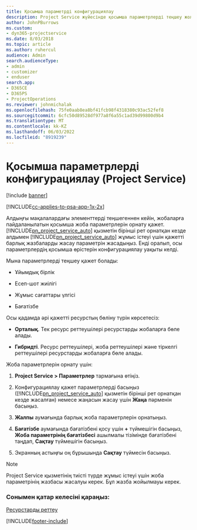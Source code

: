 ```yaml
---
title: Қосымша параметрді конфигурациялау
description: Project Service жүйесінде қосымша параметрлерді теңшеу жолы
author: JohnPBurrows
ms.custom:
- dyn365-projectservice
ms.date: 8/03/2018
ms.topic: article
ms.author: ruhercul
audience: Admin
search.audienceType:
- admin
- customizer
- enduser
search.app:
- D365CE
- D365PS
- ProjectOperations
ms.reviewer: johnmichalak
ms.openlocfilehash: 75fe0aab8ea8bf41fcb98f4318380c93ac52fef8
ms.sourcegitcommit: 6cfc50d89528df977a8f6a55c1ad39d99800d9b4
ms.translationtype: MT
ms.contentlocale: kk-KZ
ms.lasthandoff: 06/03/2022
ms.locfileid: "8919239"
---
```

# <a name="configure-additional-parameter-settings-project-service"></a>Қосымша параметрлерді конфигурациялау (Project Service)

[!include [banner](../includes/psa-now-project-operations.md)]

[!INCLUDE[cc-applies-to-psa-app-1x-2x](../includes/cc-applies-to-psa-app-1x-2x.md)]

Алдыңғы мақалалардағы элементтерді теңшегеннен кейін, жобаларға пайдаланылатын қосымша жоба параметрлерін орнату қажет. [!INCLUDE[pn_project_service_auto](../includes/pn-project-service-auto.md)] қызметін бірінші рет орнатқан кезде алдымен [!INCLUDE[pn_project_service_auto](../includes/pn-project-service-auto.md)] жұмыс істеуі үшін қажетті барлық жазбаларды жасау параметрін жасадыңыз. Енді оралып, осы параметрлердің қосымша өрістерін конфигурациялау уақыты келді.  
  
 Мына параметрлерді теңшеу қажет болады:  
  
-   Ұйымдық бірлік  
  
-   Есеп-шот жиілігі  
  
-   Жұмыс сағаттары үлгісі  
  
-   Бағатізбе  
 
Осы қадамда әрі қажетті ресурстың бөліну түрін көрсетесіз:  
  
- **Орталық**. Тек ресурс реттеушілері ресурстарды жобаларға бөле алады.  
  
- **Гибридті**. Ресурс реттеушілері, жоба реттеушілері және тіркелгі реттеушілері ресурстарды жобаларға бөле алады.  
  
 
Жоба параметрлерін орнату үшін:  
  
1. **Project Service > Параметрлер** тармағына өтіңіз.  
  
2. Конфигурациялау қажет параметрлерді басыңыз ([!INCLUDE[pn_project_service_auto](../includes/pn-project-service-auto.md)] қызметін бірінші рет орнатқан кезде жасалған) немесе жаңасын жасау үшін **Жаңа** пәрменін басыңыз.  
  
3. **Жалпы** аумағында барлық жоба параметрлерін орнатыңыз.  
  
4. **Бағатізбе** аумағында бағатізбені қосу үшін **+** түймешігін басыңыз, **Жоба параметрінің бағатізбесі** ашылмалы тізімінде бағатізбені таңдап, **Сақтау** түймешігін басыңыз.  
  
5. Экранның астыңғы оң бұрышында **Сақтау** түймесін басыңыз.  

> [!NOTE]
> Project Service қызметінің тиісті түрде жұмыс істеуі үшін жоба параметрінің жазбасы жасалуы керек. Бұл жазба жойылмауы керек.

### <a name="see-also"></a>Сонымен қатар келесіні қараңыз:  
 [Ресурстарды реттеу](../psa/set-up-resources.md)


[!INCLUDE[footer-include](../includes/footer-banner.md)]
